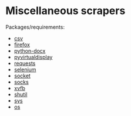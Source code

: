 # Miscellaneous scrapers

Packages/requirements:

 - [csv](https://docs.python.org/2/library/csv.html)
 - [firefox](https://www.mozilla.org/en-US/)
 - [python-docx](https://python-docx.readthedocs.org/en/latest/)
 - [pyvirtualdisplay](https://pypi.python.org/pypi/PyVirtualDisplay)
 - [requests](http://docs.python-requests.org/en/master/)
 - [selenium](http://selenium-python.readthedocs.org/)
 - [socket](https://docs.python.org/2/library/socket.html)
 - [socks](http://socksipy.sourceforge.net/)
 - [xvfb](https://pypi.python.org/pypi/xvfbwrapper)
 - [shutil]()
 - [sys]()
 - [os]()
